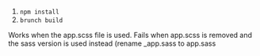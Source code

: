 1. `npm install`
2. `brunch build`

Works when the app.scss file is used.
Fails when app.scss is removed and the sass version is used instead (rename
_app.sass to app.sass



